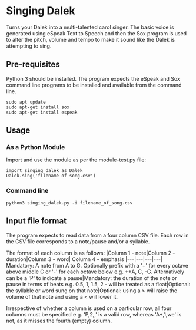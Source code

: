 # Singing Dalek
Turns your Dalek into a multi-talented carol singer. The basic voice is generated using eSpeak Text to Speech and then the Sox program is used to alter the pitch, volume and tempo to make it sound like the Dalek is attempting to sing.

## Pre-requisites
Python 3 should be installed. The program expects the eSpeak and Sox command line programs to be installed and available from the command line.

    sudo apt update
    sudo apt-get install sox
    sudo apt-get install espeak

## Usage
### As a Python Module
Import and use the module as per the module-test.py file:

    import singing_dalek as Dalek
    Dalek.sing('filename of song.csv')

### Command line

    python3 singing_dalek.py -i filename_of_song.csv

## Input file format
The program expects to read data from a four column CSV file. Each row in the CSV file corresponds to  a note/pause and/or a syllable.

The format of each column is as follows:
|Column 1 - note|Column 2 - duration|Column 3 - word| Column 4 - emphasis
|---|---|---|---|
Mandatory: A note from A to G. Optionally prefix with a '+' for every octave above middle C or '-' for each octave below e.g. ++A, C, -G.  Alternatively can be a 'P' to indicate a pause|Mandatory: the duration of the note or pause in terms of beats e.g. 0.5, 1, 1.5, 2 - will be treated as a float|Optional: the syllable or word sung on that note|Optional: using a > will raise the volume of that note and using a < will lower it.

Irrespective of whether a column is used on a particular row, all four columns must be specified e.g. 'P,2,,' is a valid row, whereas 'A+,1,we' is not, as it misses the fourth (empty) column.